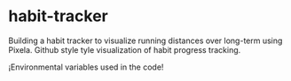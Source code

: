 # habit-tracker

Building a habit tracker to visualize running distances over long-term using Pixela.
Github style tyle visualization of habit progress tracking.

¡Environmental variables used in the code!
